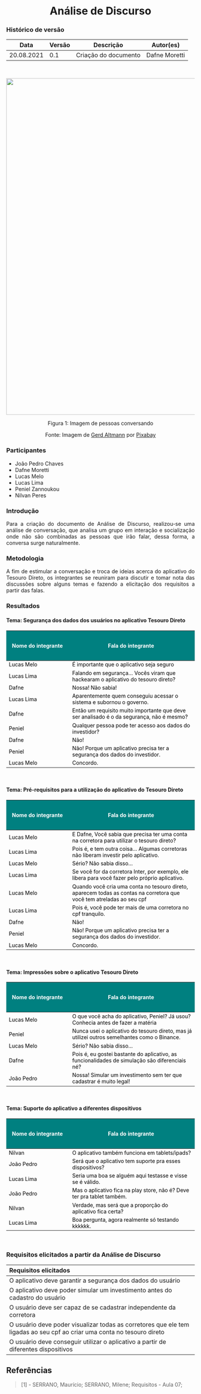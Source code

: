 # <center> Análise de Discurso


### Histórico de versão<br>

|Data | Versão | Descrição | Autor(es)|
| -- | -- | -- | -- |
| 20.08.2021 | 0.1 | Criação do documento | Dafne Moretti|

<br>

<p style="text-align: center"><img src="../assets/analisediscurso-peopletalking.png" width="900px"></p><p style="text-align: center">Figura 1: Imagem de pessoas conversando</p><p style="text-align: center">Fonte: Imagem de <a href="https://pixabay.com/pt/users/geralt-9301/?utm_source=link-attribution&amp;utm_medium=referral&amp;utm_campaign=image&amp;utm_content=2822423">Gerd Altmann</a> por <a href="https://pixabay.com/pt/?utm_source=link-attribution&amp;utm_medium=referral&amp;utm_campaign=image&amp;utm_content=2822423">Pixabay</a></p>

### Participantes

* João Pedro Chaves
* Dafne Moretti
* Lucas Melo
* Lucas Lima
* Peniel Zannoukou
* Nilvan Peres


### Introdução
<div align="justify"> Para a criação do documento de Análise de Discurso, realizou-se uma análise de conversação, que analisa um grupo em interação e socialização onde não são combinadas as pessoas que irão falar, dessa forma, a conversa surge naturalmente.

</div>

### Metodologia
<div align="justify"> A fim de estimular a conversação e troca de ideias acerca do aplicativo do Tesouro Direto, os integrantes se reuniram para discutir e tomar nota das discussões sobre alguns temas e fazendo a elicitação dos requisitos a partir das falas.
</div>

### Resultados
#### Tema: Segurança dos dados dos usuários no aplicativo Tesouro Direto
<div align="justify">
    <table class="table table-striped border" style="font-size: 14px; width:100%;">
    <thead style="background-color: #008080; color: white; height: 2vh;">
        <th style="width: 160px; padding: 0.4rem 0.4rem 0.4rem 0.2rem;">Nome do integrante</th>
        <th style="padding: 0.4rem 0.4rem 0.4rem 0;">Fala do integrante</th>
    </thead>
    <tbody style="color:black;">
        <tr>
            <td>Lucas Melo</td>
            <td>É importante que o aplicativo seja seguro</td>
        </tr>
        <tr>
            <td>Lucas Lima</td>
            <td>Falando em segurança… Vocês viram que hackearam o aplicativo do tesouro direto?</td>
        </tr>
        <tr>
            <td>Dafne</td>
            <td>Nossa! Não sabia!</td>
        </tr>
        <tr>
            <td>Lucas Lima</td>
            <td>Aparentemente quem conseguiu acessar o sistema e subornou o governo.</td>
        </tr>
        <tr>
            <td>Dafne</td>
            <td> Então um requisito muito importante que deve ser analisado é o da segurança, não é mesmo?</td>
        </tr>
        <tr>
            <td>Peniel</td>
            <td>Qualquer pessoa pode ter acesso aos dados do investidor?</td>
        </tr>
        <tr>
            <td>Dafne</td>
            <td>Não!</td>
        </tr>
        <tr>
            <td>Peniel</td>
            <td>Não! Porque um aplicativo precisa ter a segurança dos dados do investidor.</td>
        </tr>
        <tr>
            <td>Lucas Melo</td>
            <td>Concordo.</td>
        </tr>
    </tbody>
    </table>
</div>
<br>

#### Tema: Pré-requisitos para a utilização do aplicativo do Tesouro Direto
<div align="justify">
    <table class="table table-striped border" style="font-size: 14px; width:100%;">
    <thead style="background-color: #008080; color: white; height: 2vh;">
        <th style="width: 160px; padding: 0.4rem 0.4rem 0.4rem 0.2rem;">Nome do integrante</th>
        <th style="padding: 0.4rem 0.4rem 0.4rem 0;">Fala do integrante</th>
    </thead>
    <tbody style="color:black;">
        <tr>
            <td>Lucas Melo</td>
            <td>E Dafne, Você sabia que precisa ter uma conta na corretora para utilizar o tesouro direto?</td>
        </tr>
        <tr>
            <td>Lucas Lima</td>
            <td>Pois é, e tem outra coisa… Algumas corretoras não liberam investir pelo aplicativo.</td>
        </tr>
        <tr>
            <td>Lucas Melo</td>
            <td>Sério? Não sabia disso…</td>
        </tr>
        <tr>
            <td>Lucas Lima</td>
            <td> Se você for da corretora Inter, por exemplo, ele libera para você fazer pelo próprio aplicativo.</td>
        </tr>
        <tr>
            <td>Lucas Melo</td>
            <td> Quando você cria uma conta no tesouro direto, aparecem todas as contas na corretora que você tem atreladas ao seu cpf</td>
        </tr>
        <tr>
            <td>Lucas Lima</td>
            <td>Pois é, você pode ter mais de uma corretora no cpf tranquilo.</td>
        </tr>
        <tr>
            <td>Dafne</td>
            <td>Não!</td>
        </tr>
        <tr>
            <td>Peniel</td>
            <td>Não! Porque um aplicativo precisa ter a segurança dos dados do investidor.</td>
        </tr>
        <tr>
            <td>Lucas Melo</td>
            <td>Concordo.</td>
        </tr>
    </tbody>
    </table>
</div>
<br>

#### Tema: Impressões sobre o aplicativo Tesouro Direto
<div align="justify">
    <table class="table table-striped border" style="font-size: 14px; width:100%;">
    <thead style="background-color: #008080; color: white; height: 2vh;">
        <th style="width: 160px; padding: 0.4rem 0.4rem 0.4rem 0.2rem;">Nome do integrante</th>
        <th style="padding: 0.4rem 0.4rem 0.4rem 0;">Fala do integrante</th>
    </thead>
    <tbody style="color:black;">
        <tr>
            <td>Lucas Melo</td>
            <td>O que você acha do aplicativo, Peniel? Já usou? Conhecia antes de fazer a matéria</td>
        </tr>
        <tr>
            <td>Peniel</td>
            <td>Nunca usei o aplicativo do tesouro direto, mas já utilizei outros semelhantes como o Binance.</td>
        </tr>
        <tr>
            <td>Lucas Melo</td>
            <td>Sério? Não sabia disso…</td>
        </tr>
        <tr>
            <td>Dafne</td>
            <td>Pois é, eu gostei bastante do aplicativo, as funcionalidades de simulação são diferenciais né?</td>
        </tr>
        <tr>
            <td>João Pedro</td>
            <td>Nossa! Simular um investimento sem ter que cadastrar é muito legal!</td>
        </tr>
    </tbody>
    </table>
</div>
<br>

#### Tema: Suporte do aplicativo a diferentes dispositivos
<div align="justify">
    <table class="table table-striped border" style="font-size: 14px; width:100%;">
    <thead style="background-color: #008080; color: white; height: 2vh;">
        <th style="width: 160px; padding: 0.4rem 0.4rem 0.4rem 0.2rem;">Nome do integrante</th>
        <th style="padding: 0.4rem 0.4rem 0.4rem 0;">Fala do integrante</th>
    </thead>
    <tbody style="color:black;">
        <tr>
            <td>Nilvan</td>
            <td>O aplicativo também funciona em tablets/ipads?</td>
        </tr>
        <tr>
            <td>João Pedro</td>
            <td>Será que o aplicativo tem suporte pra esses dispositivos?</td>
        </tr>
        <tr>
            <td>Lucas Lima</td>
            <td>Seria uma boa se alguém aqui testasse e visse se é válido.</td>
        </tr>
        <tr>
            <td>João Pedro</td>
            <td>Mas o aplicativo fica na play store, não é? Deve ter pra tablet também.</td>
        </tr>
        <tr>
            <td>Nilvan</td>
            <td>Verdade, mas será que a proporção do aplicativo fica certa?</td>
        </tr>
        <tr>
            <td>Lucas Lima</td>
            <td>Boa pergunta, agora realmente só testando kkkkkk.</td>
        </tr>
    </tbody>
    </table>
</div>
<br>

### Requisitos elicitados a partir da Análise de Discurso
| Requisitos elicitados |
|:--|
| O aplicativo deve garantir a segurança dos dados do usuário | 
| O aplicativo deve poder simular um investimento antes do cadastro do usuário |
| O usuário deve ser capaz de se cadastrar independente da corretora |
| O usuário deve poder visualizar todas as corretores que ele tem ligadas ao seu cpf ao criar uma conta no tesouro direto  |
| O usuário deve conseguir utilizar o aplicativo a partir de diferentes dispositivos |

## Referências
> [1] - SERRANO, Maurício; SERRANO, Milene; Requisitos - Aula 07;
